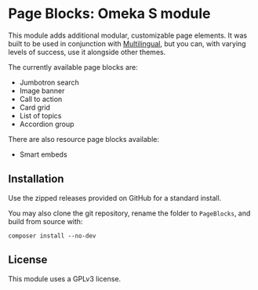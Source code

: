 # Page Blocks: Omeka S module

This module adds additional modular, customizable page elements. It was built to be used in conjunction with [Multilingual](https://github.com/ivyrze/omeka-s-theme-multilingual), but you can, with varying levels of success, use it alongside other themes.

The currently available page blocks are:

* Jumbotron search
* Image banner
* Call to action
* Card grid
* List of topics
* Accordion group

There are also resource page blocks available:

* Smart embeds

## Installation

Use the zipped releases provided on GitHub for a standard install.

You may also clone the git repository, rename the folder to `PageBlocks`, and build from source with:

```
composer install --no-dev
```

## License

This module uses a GPLv3 license.